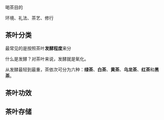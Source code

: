 

喝茶目的





环境、礼法、茶艺、修行





## 茶叶分类

最常见的是按照茶叶**发酵程度**来分

什么是发酵？对茶叶来说，发酵就是氧化。

从发酵最轻到最重，茶依次可分为六种：**绿茶**、**白茶**、**黄茶**、**乌龙茶**、**红茶**和**黑茶**。









## 茶叶功效









## 茶叶存储

